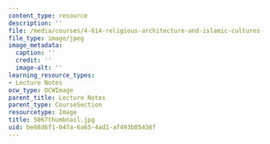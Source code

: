```yaml
---
content_type: resource
description: ''
file: /media/courses/4-614-religious-architecture-and-islamic-cultures-fall-2002/be08d6f1047a6a654ad1af493b05436f_5067thumbnail.jpg
file_type: image/jpeg
image_metadata:
  caption: ''
  credit: ''
  image-alt: ''
learning_resource_types:
- Lecture Notes
ocw_type: OCWImage
parent_title: Lecture Notes
parent_type: CourseSection
resourcetype: Image
title: 5067thumbnail.jpg
uid: be08d6f1-047a-6a65-4ad1-af493b05436f
---
```

